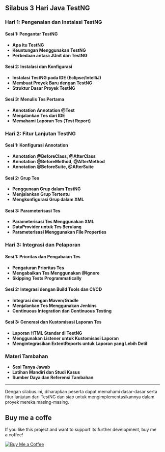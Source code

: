 ## Silabus 3 Hari Java TestNG

### Hari 1: Pengenalan dan Instalasi TestNG
#### Sesi 1: Pengantar TestNG
- **Apa itu TestNG**
- **Keuntungan Menggunakan TestNG**
- **Perbedaan antara JUnit dan TestNG**

#### Sesi 2: Instalasi dan Konfigurasi
- **Instalasi TestNG pada IDE (Eclipse/IntelliJ)**
- **Membuat Proyek Baru dengan TestNG**
- **Struktur Dasar Proyek TestNG**

#### Sesi 3: Menulis Tes Pertama
- **Annotation Annotation @Test**
- **Menjalankan Tes dari IDE**
- **Memahami Laporan Tes (Test Report)**

### Hari 2: Fitur Lanjutan TestNG
#### Sesi 1: Konfigurasi Annotation
- **Annotation @BeforeClass, @AfterClass**
- **Annotation @BeforeMethod, @AfterMethod**
- **Annotation @BeforeSuite, @AfterSuite**

#### Sesi 2: Grup Tes
- **Penggunaan Grup dalam TestNG**
- **Menjalankan Grup Tertentu**
- **Mengkonfigurasi Grup dalam XML**



#### Sesi 3: Parameterisasi Tes
- **Parameterisasi Tes Menggunakan XML**
- **DataProvider untuk Tes Berulang**
- **Parameterisasi Menggunakan File Properties**

### Hari 3: Integrasi dan Pelaporan
#### Sesi 1: Prioritas dan Pengabaian Tes
- **Pengaturan Prioritas Tes**
- **Mengabaikan Tes Menggunakan @Ignore**
- **Skipping Tests Programmatically**

#### Sesi 2: Integrasi dengan Build Tools dan CI/CD
- **Integrasi dengan Maven/Gradle**
- **Menjalankan Tes Menggunakan Jenkins**
- **Continuous Integration dan Continuous Testing**

#### Sesi 3: Generasi dan Kustomisasi Laporan Tes
- **Laporan HTML Standar di TestNG**
- **Menggunakan Listener untuk Kustomisasi Laporan**
- **Mengintegrasikan ExtentReports untuk Laporan yang Lebih Detil**

### Materi Tambahan
- **Sesi Tanya Jawab**
- **Latihan Mandiri dan Studi Kasus**
- **Sumber Daya dan Referensi Tambahan**

---

Dengan silabus ini, diharapkan peserta dapat memahami dasar-dasar serta fitur lanjutan dari TestNG dan siap untuk mengimplementasikannya dalam proyek mereka masing-masing.

## Buy me a coffe

If you like this project and want to support its further development, buy me a coffee!

[![Buy Me a Coffee](https://www.buymeacoffee.com/assets/img/guidelines/download-assets-sm-1.svg)](https://www.buymeacoffee.com/kudajengke404)
